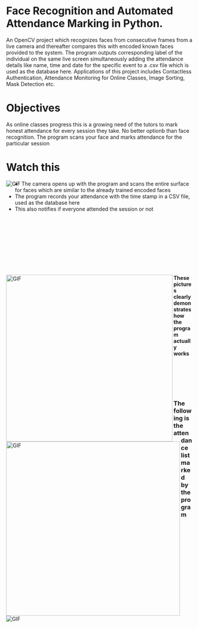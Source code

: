 # Face Recognition and Automated Attendance Marking in Python.

An OpenCV project which recognizes faces from consecutive frames from a live camera and thereafter compares this with encoded known faces provided to the system.
The program outputs corresponding label of the individual on the same live screen simultaneously adding the attendance details like name, time and date for the specific event to a .csv file which is used as the database here.
Applications of this project includes Contactless Authentication, Attendance Monitoring for Online Classes, Image Sorting, Mask Detection etc.

# Objectives
As online classes progress this is a growing need of the tutors to mark honest attendance for every session they take. No better optionb than face recognition. The program scans your face and marks attendance for the particular session
 
# Watch this

<img align="left" alt="GIF" src="https://github.com/adi-code22/Face-Recognition-and-Automated-Attendance-Marking/blob/master/files/ezgif.com-gif-maker.gif?raw=true"/>  

- The camera opens up with the program and scans the entire surface for faces which are similar to the already trained encoded faces
- The program records your attendance with the time stamp in a CSV file, used as the database here
- This also notifies if everyone attended the session or not
<p>&nbsp;</p>
<p>&nbsp;</p>
<p>&nbsp;</p>

<p>&nbsp;</p>
<p>&nbsp;</p>
<img align="left" alt="GIF" src="https://github.com/adi-code22/Face-Recognition-and-Automated-Attendance-Marking/blob/master/files/mark.PNG?raw=true" width="450"/>  

<img align="left" alt="GIF" src="https://github.com/adi-code22/Face-Recognition-and-Automated-Attendance-Marking/blob/master/files/bill.PNG?raw=true"  width="470"/>


**These pictures clearly demonstrates how the program actually works**
<p>&nbsp;</p>

<p>&nbsp;</p>

<p>&nbsp;</p>

### The following is the attendance list marked by  the program
<img align="left" alt="GIF" src="https://github.com/adi-code22/Face-Recognition-and-Automated-Attendance-Marking/blob/master/files/Capture.PNG?raw=true"/>  



